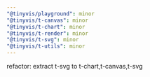 ```yaml
---
"@tinyvis/playground": minor
"@tinyvis/t-canvas": minor
"@tinyvis/t-chart": minor
"@tinyvis/t-render": minor
"@tinyvis/t-svg": minor
"@tinyvis/t-utils": minor
---
```


refactor: extract t-svg to t-chart,t-canvas,t-svg
